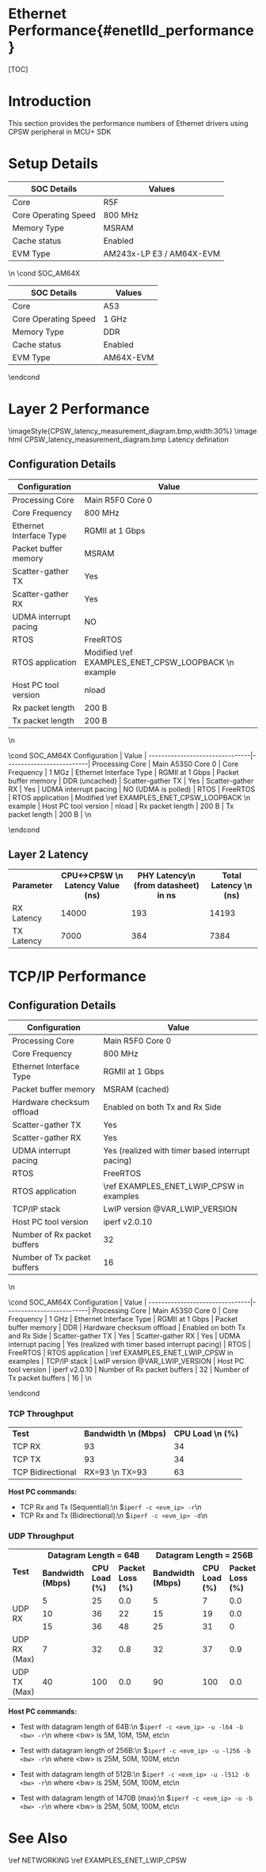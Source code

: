 # Ethernet Performance{#enetlld_performance}
[TOC]
# Introduction
This section provides the performance numbers of Ethernet drivers using CPSW peripheral in MCU+ SDK

# Setup Details
SOC Details           | Values          |
----------------------|-----------------|
Core                  | R5F             |
Core Operating Speed  | 800 MHz         |
Memory Type           | MSRAM           |
Cache status          | Enabled         |
EVM Type              | AM243x-LP E3 / AM64X-EVM    |
\n
\cond SOC_AM64X

SOC Details           | Values          |
----------------------|-----------------|
Core                  | A53             |
Core Operating Speed  | 1 GHz         |
Memory Type           | DDR           |
Cache status          | Enabled         |
EVM Type              | AM64X-EVM    |


\endcond

# Layer 2 Performance
  \imageStyle{CPSW_latency_measurement_diagram.bmp,width:30%}
  \image html CPSW_latency_measurement_diagram.bmp Latency defination

## Configuration Details
Configuration          | Value                    |
--------------------------------|--------------------------|
Processing Core                 | Main R5F0 Core 0         |
Core Frequency                  | 800 MHz                  |
Ethernet Interface Type         | RGMII at 1 Gbps          |
Packet buffer memory            | MSRAM                    |
Scatter-gather TX               | Yes                      |
Scatter-gather RX               | Yes                      |
UDMA interrupt pacing          | NO                       |
RTOS                            | FreeRTOS                 |
RTOS application                | Modified \ref EXAMPLES_ENET_CPSW_LOOPBACK \n example   |
Host PC tool version            | nload                    |
Rx packet length     | 200 B                               |
Tx packet length     | 200 B                               |
\n

\cond SOC_AM64X
Configuration          | Value                             |
--------------------------------|--------------------------|
Processing Core                 | Main A53S0 Core 0        |
Core Frequency                  | 1 MGz                    |
Ethernet Interface Type         | RGMII at 1 Gbps          |
Packet buffer memory            | DDR (uncached)           |
Scatter-gather TX               | Yes                      |
Scatter-gather RX               | Yes                      |
UDMA interrupt pacing           | NO   (UDMA is polled)    |
RTOS                            | FreeRTOS                 |
RTOS application                | Modified \ref EXAMPLES_ENET_CPSW_LOOPBACK \n example   |
Host PC tool version            | nload                   |
Rx packet length                | 200 B                       |
Tx packet length                | 200 B                       |
\n

\endcond

## Layer 2 Latency
<table>
    <tr>
        <td style="text-align: center;"><b>Parameter</b></td>
        <td style="text-align: center;"><b>CPU<->CPSW \n Latency Value (ns)</b></td>
        <td style="text-align: center;"><b>PHY Latency\n (from datasheet) in ns</b></td>
        <td style="text-align: center;"><b>Total Latency \n (ns)</b></td>
    </tr>
    <tr>
        <td>RX Latency</td>
        <td>14000</td>
        <td>193</td>
        <td>14193</td>
    </tr>
    <tr>
        <td>TX Latency</td>
        <td>7000</td>
        <td>384</td>
        <td>7384</td>
    </tr>
</table>

# TCP/IP Performance

## Configuration Details
Configuration          | Value                    |
--------------------------------|--------------------------|
Processing Core                 | Main R5F0 Core 0         |
Core Frequency                  | 800 MHz                  |
Ethernet Interface Type         | RGMII at 1 Gbps           |
Packet buffer memory      | MSRAM (cached)                      |
Hardware checksum offload | Enabled on both Tx and Rx Side |
Scatter-gather TX         | Yes                      |
Scatter-gather RX         | Yes                      |
UDMA interrupt pacing     | Yes (realized with timer based interrupt pacing) |
RTOS                            | FreeRTOS                 |
RTOS application                | \ref EXAMPLES_ENET_LWIP_CPSW in examples   |
TCP/IP stack                    | LwIP version @VAR_LWIP_VERSION               |
Host PC tool version            | iperf v2.0.10            |
Number of Rx packet buffers     | 32                       |
Number of Tx packet buffers     | 16                       |
\n


\cond SOC_AM64X
Configuration                   | Value                    |
--------------------------------|--------------------------|
Processing Core                 | Main A53S0 Core 0        |
Core Frequency                  | 1 GHz                    |
Ethernet Interface Type         | RGMII at 1 Gbps          |
Packet buffer memory            | DDR                      |
Hardware checksum offload       | Enabled on both Tx and Rx Side |
Scatter-gather TX               | Yes                      |
Scatter-gather RX               | Yes                      |
UDMA interrupt pacing           | Yes (realized with timer based interrupt pacing) |
RTOS                            | FreeRTOS                 |
RTOS application                | \ref EXAMPLES_ENET_LWIP_CPSW in examples   |
TCP/IP stack                    | LwIP version @VAR_LWIP_VERSION               |
Host PC tool version            | iperf v2.0.10            |
Number of Rx packet buffers     | 32                       |
Number of Tx packet buffers     | 16                       |
\n

\endcond
### TCP Throughput
<table>
    <tr>
        <td style="text-align: left;"><b>Test</b></td>
        <td style="text-align: center;"><b>Bandwidth \n (Mbps)</b></td>
        <td style="text-align: center;"><b>CPU Load \n (%) </b></td>
    </tr>
    <tr>
        <td>TCP RX</td><td>93</td><td>34</td>
    </tr>
    <tr>
        <td>TCP TX</td><td>93</td><td>34</td>
    </tr>
    <tr>
        <td>TCP Bidirectional</td><td>RX=93 \n TX=93</td><td>63</td>
    </tr>
</table>

<b>Host PC commands:</b>
- TCP Rx and Tx (Sequential):\n
    $```iperf -c <evm_ip> -r```\n
- TCP Rx and Tx (Bidirectional):\n
    $```iperf -c <evm_ip> -d```\n

### UDP Throughput
<table>
    <tr>
        <td rowspan="2" style="text-align: left;"><b>Test</b></td>
        <td colspan="3" style="text-align: center;"><b>Datagram Length = 64B </b></td>
        <td colspan="3" style="text-align: center;"><b>Datagram Length = 256B</b></td>
        <td colspan="3" style="text-align: center;"><b>Datagram Length = 512B</b></td>
        <td colspan="3" style="text-align: center;"><b>Datagram Length = 1470B</b></td>
    </tr>
    <tr>
        <td><b>Bandwidth (Mbps)</b></td><td><b>CPU Load (%)</b></td><td><b>Packet Loss (%)</b></td>
        <td><b>Bandwidth (Mbps)</b></td><td><b>CPU Load (%)</b></td><td><b>Packet Loss (%)</b></td>
        <td><b>Bandwidth (Mbps)</b></td><td><b>CPU Load (%)</b></td><td><b>Packet Loss (%)</b></td>
        <td><b>Bandwidth (Mbps)</b></td><td><b>CPU Load (%)</b></td><td><b>Packet Loss (%)</b></td>
    </tr>
    <tr>
        <td rowspan="3">UDP RX</td>
        <td>5</td><td>25</td><td>0.0</td>
        <td>5</td><td>7</td><td>0.0</td>
        <td>25</td><td>18</td><td>0.0</td>
        <td>50</td><td>16</td><td>0.0</td>
    </tr>
    <tr>
        <td>10</td><td>36</td><td>22</td>
        <td>15</td><td>19</td><td>0.0</td>
        <td>50</td><td>34</td><td>0.1</td>
        <td>65</td><td>21</td><td>0.0</td>
    </tr>
    <tr>
        <td>15</td><td>36</td><td>48</td>
        <td>25</td><td>31</td><td>0</td>
        <td>65</td><td>42</td><td>4.6</td>
        <td>95</td><td>68</td><td>0.0</td>
    </tr>
    <tr>
        <td>UDP RX (Max)</td>
        <td>7</td><td>32</td><td>0.8</td>
        <td>32</td><td>37</td><td>0.9</td>
        <td>61</td><td>41</td><td>0.8</td>
        <td>110</td><td>78</td><td>2.4</td>
    </tr>
    <tr>
        <td>UDP TX (Max)</td>
        <td>40</td><td>100</td><td>0.0</td>
        <td>90</td><td>100</td><td>0.0</td>
        <td>161</td><td>100</td><td>0.0</td>
        <td>535</td><td>100</td><td>0.0</td>
    </tr>
</table>

<b>Host PC commands:</b>
- Test with datagram length of 64B:\n
     $```iperf -c <evm_ip> -u -l64 -b <bw> -r```\n
where \<bw\> is 5M, 10M, 15M, etc\n

- Test with datagram length of 256B:\n
     $```iperf -c <evm_ip> -u -l256 -b <bw> -r```\n
where \<bw\> is 25M, 50M, 100M, etc\n

- Test with datagram length of 512B:\n
     $```iperf -c <evm_ip> -u -l512 -b <bw> -r```\n
where \<bw\> is 25M, 50M, 100M, etc\n

- Test with datagram length of 1470B (max):\n
     $```iperf -c <evm_ip> -u -b <bw> -r```\n
where \<bw\> is 25M, 50M, 100M, etc\n

# See Also
\ref NETWORKING
\ref EXAMPLES_ENET_LWIP_CPSW